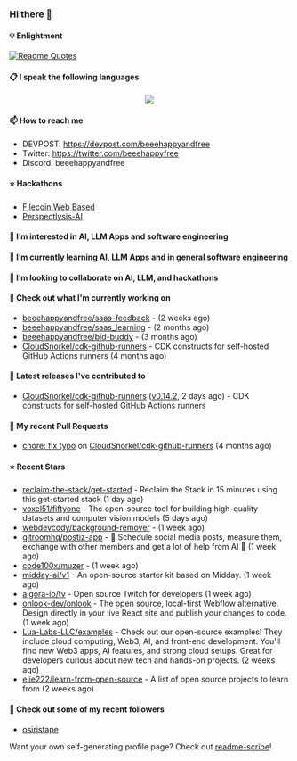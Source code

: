 ### Hi there 👋

#### 💡 Enlightment
[![Readme Quotes](https://quotes-github-readme.vercel.app/api?type=horizontal&theme=nord)](https://github.com/piyushsuthar/github-readme-quotes)

#### 📋 I speak the following languages

<p align="center">
  <a href="https://skillicons.dev">
    <img src="https://skillicons.dev/icons?i=git,kubernetes,docker,c,vim,terraform,python,typescript,java" />
  </a>
</p>


#### 📫 How to reach me
- DEVPOST: https://devpost.com/beeehappyandfree
- Twitter: https://twitter.com/beeehappyfree
- Discord: beeehappyandfree

#### ⭐️ Hackathons
- [Filecoin Web Based](https://devpost.com/software/youtube-dl-dweb)
- [Perspectlysis-AI](https://perspectlysis-ai.vercel.app)

#### 👀 I’m interested in AI, LLM Apps and software engineering

#### 🌱 I’m currently learning AI, LLM Apps and in general software engineering

#### 💞️ I’m looking to collaborate on AI, LLM, and hackathons

#### 👷 Check out what I'm currently working on

- [beeehappyandfree/saas-feedback](https://github.com/beeehappyandfree/saas-feedback) -  (2 weeks ago)
- [beeehappyandfree/saas_learning](https://github.com/beeehappyandfree/saas_learning) -  (2 months ago)
- [beeehappyandfree/bid-buddy](https://github.com/beeehappyandfree/bid-buddy) -  (3 months ago)
- [CloudSnorkel/cdk-github-runners](https://github.com/CloudSnorkel/cdk-github-runners) - CDK constructs for self-hosted GitHub Actions runners (4 months ago)

#### 🔭 Latest releases I've contributed to

- [CloudSnorkel/cdk-github-runners](https://github.com/CloudSnorkel/cdk-github-runners) ([v0.14.2](https://github.com/CloudSnorkel/cdk-github-runners/releases/tag/v0.14.2), 2 days ago) - CDK constructs for self-hosted GitHub Actions runners

#### 🔨 My recent Pull Requests

- [chore: fix typo](https://github.com/CloudSnorkel/cdk-github-runners/pull/542) on [CloudSnorkel/cdk-github-runners](https://github.com/CloudSnorkel/cdk-github-runners) (4 months ago)

#### ⭐ Recent Stars

- [reclaim-the-stack/get-started](https://github.com/reclaim-the-stack/get-started) - Reclaim the Stack in 15 minutes using this get-started stack (1 day ago)
- [voxel51/fiftyone](https://github.com/voxel51/fiftyone) - The open-source tool for building high-quality datasets and computer vision models (5 days ago)
- [webdevcody/background-remover](https://github.com/webdevcody/background-remover) -  (1 week ago)
- [gitroomhq/postiz-app](https://github.com/gitroomhq/postiz-app) - 📨 Schedule social media posts, measure them, exchange with other members and get a lot of help from AI 🚀 (1 week ago)
- [code100x/muzer](https://github.com/code100x/muzer) -  (1 week ago)
- [midday-ai/v1](https://github.com/midday-ai/v1) - An open-source starter kit based on Midday. (1 week ago)
- [algora-io/tv](https://github.com/algora-io/tv) - Open source Twitch for developers (1 week ago)
- [onlook-dev/onlook](https://github.com/onlook-dev/onlook) - The open source, local-first Webflow alternative. Design directly in your live React site and publish your changes to code. (1 week ago)
- [Lua-Labs-LLC/examples](https://github.com/Lua-Labs-LLC/examples) -  Check out our open-source examples! They include cloud computing, Web3, AI, and front-end development. You&#39;ll find new Web3 apps, AI features, and strong cloud setups. Great for developers curious about new tech and hands-on projects. (2 weeks ago)
- [elie222/learn-from-open-source](https://github.com/elie222/learn-from-open-source) - A list of open source projects to learn from (2 weeks ago)

#### 👯 Check out some of my recent followers

- [osiristape](https://github.com/osiristape)

Want your own self-generating profile page? Check out [readme-scribe](https://github.com/muesli/readme-scribe)!

